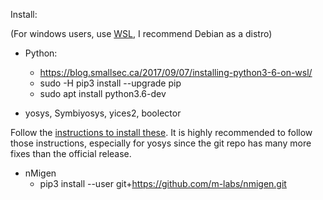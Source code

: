 Install:

(For windows users, use [WSL](https://docs.microsoft.com/en-us/windows/wsl/install-win10), I recommend Debian as a distro)

* Python:
  * https://blog.smallsec.ca/2017/09/07/installing-python3-6-on-wsl/
  * sudo -H pip3 install --upgrade pip
  * sudo apt install python3.6-dev 

* yosys, Symbiyosys, yices2, boolector

Follow the [instructions to install these](https://symbiyosys.readthedocs.io/en/latest/quickstart.html). It is highly recommended to follow those instructions, especially for yosys since the git repo has many more fixes than the official release.

* nMigen
  * pip3 install --user git+https://github.com/m-labs/nmigen.git

